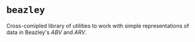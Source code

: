 # `beazley`

Cross-comipled library of utilities to work with simple representations of data in Beazley's *ABV* and *ARV*.
